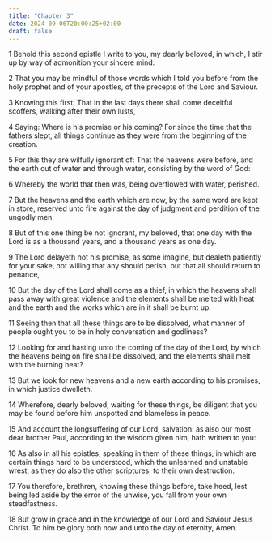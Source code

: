 ```yaml
---
title: "Chapter 3"
date: 2024-09-06T20:00:25+02:00
draft: false
---
```



1 Behold this second epistle I write to you, my dearly beloved, in which, I stir up by way of admonition your sincere mind:

2 That you may be mindful of those words which I told you before from the holy prophet and of your apostles, of the precepts of the Lord and Saviour.

3 Knowing this first: That in the last days there shall come deceitful scoffers, walking after their own lusts,

4 Saying: Where is his promise or his coming? For since the time that the fathers slept, all things continue as they were from the beginning of the creation.

5 For this they are wilfully ignorant of: That the heavens were before, and the earth out of water and through water, consisting by the word of God:

6 Whereby the world that then was, being overflowed with water, perished.

7 But the heavens and the earth which are now, by the same word are kept in store, reserved unto fire against the day of judgment and perdition of the ungodly men.

8 But of this one thing be not ignorant, my beloved, that one day with the Lord is as a thousand years, and a thousand years as one day.

9 The Lord delayeth not his promise, as some imagine, but dealeth patiently for your sake, not willing that any should perish, but that all should return to penance,

10 But the day of the Lord shall come as a thief, in which the heavens shall pass away with great violence and the elements shall be melted with heat and the earth and the works which are in it shall be burnt up.

11 Seeing then that all these things are to be dissolved, what manner of people ought you to be in holy conversation and godliness?

12 Looking for and hasting unto the coming of the day of the Lord, by which the heavens being on fire shall be dissolved, and the elements shall melt with the burning heat?

13 But we look for new heavens and a new earth according to his promises, in which justice dwelleth.

14 Wherefore, dearly beloved, waiting for these things, be diligent that you may be found before him unspotted and blameless in peace.

15 And account the longsuffering of our Lord, salvation: as also our most dear brother Paul, according to the wisdom given him, hath written to you:

16 As also in all his epistles, speaking in them of these things; in which are certain things hard to be understood, which the unlearned and unstable wrest, as they do also the other scriptures, to their own destruction.

17 You therefore, brethren, knowing these things before, take heed, lest being led aside by the error of the unwise, you fall from your own steadfastness.

18 But grow in grace and in the knowledge of our Lord and Saviour Jesus Christ. To him be glory both now and unto the day of eternity, Amen.

